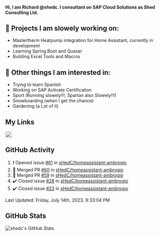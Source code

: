 #### Hi, I am Richard @shedc. I consultant on SAP Cloud Solutions as Shed Consulting Ltd.

## 👋 Projects I am slowely working on:
- Mastertherm Heatpump integration for Home Assistant, currently in development
- Learning Spring Boot and Quasar
- Building Excel Tools and Macros

## 👀 Other things I am interested in:
- Trying to learn Spanish
- Working on SAP Activate Certification
- Sport (Running slowely!!!, Spartan also Slowely!!!)
- Snowboarding (when I get the chance)
- Gardening (a Lot of it)

## My Links
[<img align="left" alt="shedc | LinkedIn" width="22px" src="https://cdn.jsdelivr.net/npm/simple-icons@v3/icons/linkedin.svg" />][linkedin]

<br/>

## GitHub Activity
<!--RECENT_ACTIVITY:start-->
1. ❗️ Opened issue [#61](https://github.com/sHedC/homeassistant-ambrogio/issues/61) in [sHedC/homeassistant-ambrogio](https://github.com/sHedC/homeassistant-ambrogio)
2. 🎉 Merged PR [#60](https://github.com/sHedC/homeassistant-ambrogio/pull/60) in [sHedC/homeassistant-ambrogio](https://github.com/sHedC/homeassistant-ambrogio)
3. 🎉 Merged PR [#59](https://github.com/sHedC/homeassistant-ambrogio/pull/59) in [sHedC/homeassistant-ambrogio](https://github.com/sHedC/homeassistant-ambrogio)
4. ✔️ Closed issue [#28](https://github.com/sHedC/homeassistant-ambrogio/issues/28) in [sHedC/homeassistant-ambrogio](https://github.com/sHedC/homeassistant-ambrogio)
5. ✔️ Closed issue [#23](https://github.com/sHedC/homeassistant-ambrogio/issues/23) in [sHedC/homeassistant-ambrogio](https://github.com/sHedC/homeassistant-ambrogio)
<!--RECENT_ACTIVITY:end-->
<!--RECENT_ACTIVITY:last_update-->
Last Updated: Friday, July 14th, 2023, 9:33:04 PM
<!--RECENT_ACTIVITY:last_update_end-->

## GitHub Stats
<img align="left" alt="shedc's GitHub Stats" src="https://github-readme-stats.vercel.app/api?username=shedc&show_icons=true&hide_title=true" />

[linkedin]: https://www.linkedin.com/in/richard-holmes-3314251/
